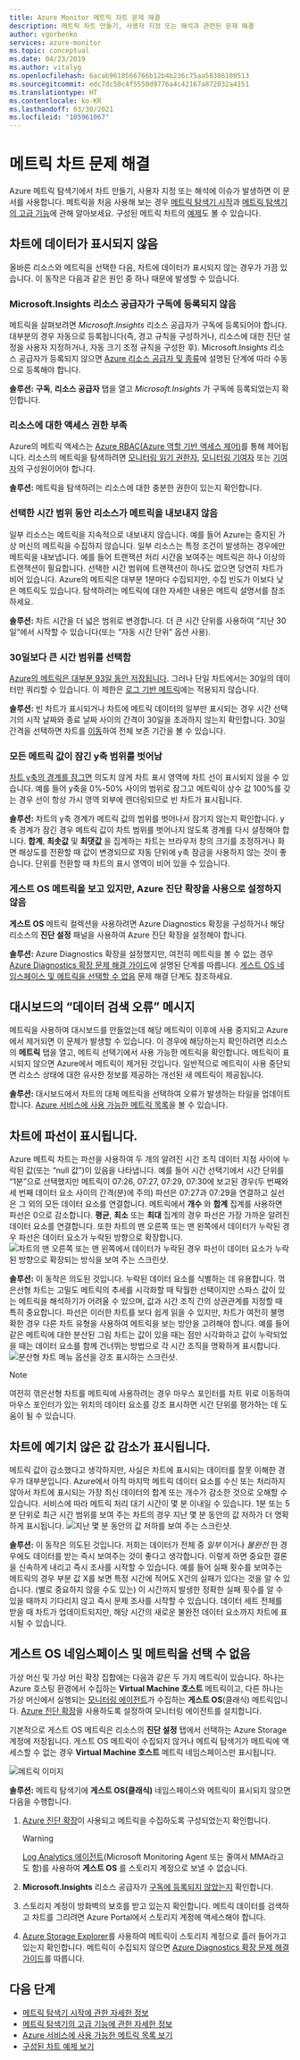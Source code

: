 ```yaml
---
title: Azure Monitor 메트릭 차트 문제 해결
description: 메트릭 차트 만들기, 사용자 지정 또는 해석과 관련된 문제 해결
author: vgorbenko
services: azure-monitor
ms.topic: conceptual
ms.date: 04/23/2019
ms.author: vitalyg
ms.openlocfilehash: 6acab9618566766b12b4b236c75aa58386100513
ms.sourcegitcommit: edc7dc50c4f5550d9776a4c42167a872032a4151
ms.translationtype: HT
ms.contentlocale: ko-KR
ms.lasthandoff: 03/30/2021
ms.locfileid: "105961067"
---
```

# <a name="troubleshooting-metrics-charts"></a>메트릭 차트 문제 해결

Azure 메트릭 탐색기에서 차트 만들기, 사용자 지정 또는 해석에 이슈가 발생하면 이 문서를 사용합니다. 메트릭을 처음 사용해 보는 경우 [메트릭 탐색기 시작](metrics-getting-started.md)과 [메트릭 탐색기의 고급 기능](../essentials/metrics-charts.md)에 관해 알아보세요. 구성된 메트릭 차트의 [예제](../essentials/metric-chart-samples.md)도 볼 수 있습니다.

## <a name="chart-shows-no-data"></a>차트에 데이터가 표시되지 않음

올바른 리소스와 메트릭을 선택한 다음, 차트에 데이터가 표시되지 않는 경우가 가끔 있습니다. 이 동작은 다음과 같은 원인 중 하나 때문에 발생할 수 있습니다.

### <a name="microsoftinsights-resource-provider-isnt-registered-for-your-subscription"></a>Microsoft.Insights 리소스 공급자가 구독에 등록되지 않음

메트릭을 살펴보려면 *Microsoft.Insights* 리소스 공급자가 구독에 등록되어야 합니다. 대부분의 경우 자동으로 등록됩니다(즉, 경고 규칙을 구성하거나, 리소스에 대한 진단 설정을 사용자 지정하거나, 자동 크기 조정 규칙을 구성한 후). Microsoft.Insights 리소스 공급자가 등록되지 않으면 [Azure 리소스 공급자 및 종류](../../azure-resource-manager/management/resource-providers-and-types.md)에 설명된 단계에 따라 수동으로 등록해야 합니다.

**솔루션:** **구독**, **리소스 공급자** 탭을 열고 *Microsoft.Insights* 가 구독에 등록되었는지 확인합니다.

### <a name="you-dont-have-sufficient-access-rights-to-your-resource"></a>리소스에 대한 액세스 권한 부족

Azure의 메트릭 액세스는 [Azure RBAC(Azure 역할 기반 액세스 제어)](../../role-based-access-control/overview.md)를 통해 제어됩니다. 리소스의 메트릭을 탐색하려면 [모니터링 읽기 권한자](../../role-based-access-control/built-in-roles.md#monitoring-reader), [모니터링 기여자](../../role-based-access-control/built-in-roles.md#monitoring-contributor) 또는 [기여자](../../role-based-access-control/built-in-roles.md#contributor)의 구성원이어야 합니다.

**솔루션:** 메트릭을 탐색하려는 리소스에 대한 충분한 권한이 있는지 확인합니다.

### <a name="your-resource-didnt-emit-metrics-during-the-selected-time-range"></a>선택한 시간 범위 동안 리소스가 메트릭을 내보내지 않음

일부 리소스는 메트릭을 지속적으로 내보내지 않습니다. 예를 들어 Azure는 중지된 가상 머신의 메트릭을 수집하지 않습니다. 일부 리소스는 특정 조건이 발생하는 경우에만 메트릭을 내보냅니다. 예를 들어 트랜잭션 처리 시간을 보여주는 메트릭은 하나 이상의 트랜잭션이 필요합니다. 선택한 시간 범위에 트랜잭션이 하나도 없으면 당연히 차트가 비어 있습니다. Azure의 메트릭은 대부분 1분마다 수집되지만, 수집 빈도가 이보다 낮은 메트릭도 있습니다. 탐색하려는 메트릭에 대한 자세한 내용은 메트릭 설명서를 참조하세요.

**솔루션:** 차트 시간을 더 넓은 범위로 변경합니다. 더 큰 시간 단위를 사용하여 “지난 30일”에서 시작할 수 있습니다(또는 “자동 시간 단위” 옵션 사용).

### <a name="you-picked-a-time-range-greater-than-30-days"></a>30일보다 큰 시간 범위를 선택함

[Azure의 메트릭은 대부분 93일 동안 저장됩니다](../essentials/data-platform-metrics.md#retention-of-metrics). 그러나 단일 차트에서는 30일의 데이터만 쿼리할 수 있습니다. 이 제한은 [로그 기반 메트릭](../app/pre-aggregated-metrics-log-metrics.md#log-based-metrics)에는 적용되지 않습니다.

**솔루션:** 빈 차트가 표시되거나 차트에 메트릭 데이터의 일부만 표시되는 경우 시간 선택기의 시작 날짜와 종료 날짜 사이의 간격이 30일을 초과하지 않는지 확인합니다. 30일 간격을 선택하면 차트를 [이동](metrics-charts.md#pan)하여 전체 보존 기간을 볼 수 있습니다.

### <a name="all-metric-values-were-outside-of-the-locked-y-axis-range"></a>모든 메트릭 값이 잠긴 y축 범위를 벗어남

[차트 y축의 경계를 잠그면](../essentials/metrics-charts.md#locking-the-range-of-the-y-axis) 의도치 않게 차트 표시 영역에 차트 선이 표시되지 않을 수 있습니다. 예를 들어 y축을 0%-50% 사이의 범위로 잠그고 메트릭이 상수 값 100%를 갖는 경우 선이 항상 가시 영역 외부에 렌더링되므로 빈 차트가 표시됩니다.

**솔루션:** 차트의 y축 경계가 메트릭 값의 범위를 벗어나서 잠기지 않는지 확인합니다. y축 경계가 잠긴 경우 메트릭 값이 차트 범위를 벗어나지 않도록 경계를 다시 설정해야 합니다. **합계**, **최솟값** 및 **최댓값** 을 집계하는 차트는 브라우저 창의 크기를 조정하거나 화면 해상도를 전환할 때 값이 변경되므로 자동 단위에 y축 잠금을 사용하지 않는 것이 좋습니다. 단위를 전환할 때 차트의 표시 영역이 비어 있을 수 있습니다.

### <a name="you-are-looking-at-a-guest-os-metric-but-didnt-enable-azure-diagnostic-extension"></a>게스트 OS 메트릭을 보고 있지만, Azure 진단 확장을 사용으로 설정하지 않음

**게스트 OS** 메트릭 컬렉션을 사용하려면 Azure Diagnostics 확장을 구성하거나 해당 리소스의 **진단 설정** 패널을 사용하여 Azure 진단 확장을 설정해야 합니다.

**솔루션:** Azure Diagnostics 확장을 설정했지만, 여전히 메트릭을 볼 수 없는 경우 [Azure Diagnostics 확장 문제 해결 가이드](../agents/diagnostics-extension-troubleshooting.md#metric-data-doesnt-appear-in-the-azure-portal)에 설명된 단계를 따릅니다. [게스트 OS 네임스페이스 및 메트릭을 선택할 수 없음](#cannot-pick-guest-os-namespace-and-metrics) 문제 해결 단계도 참조하세요.

## <a name="error-retrieving-data-message-on-dashboard"></a>대시보드의 “데이터 검색 오류” 메시지

메트릭을 사용하여 대시보드를 만들었는데 해당 메트릭이 이후에 사용 중지되고 Azure에서 제거되면 이 문제가 발생할 수 있습니다. 이 경우에 해당하는지 확인하려면 리소스의 **메트릭** 탭을 열고, 메트릭 선택기에서 사용 가능한 메트릭을 확인합니다. 메트릭이 표시되지 않으면 Azure에서 메트릭이 제거된 것입니다. 일반적으로 메트릭이 사용 중단되면 리소스 상태에 대한 유사한 정보를 제공하는 개선된 새 메트릭이 제공됩니다.

**솔루션:** 대시보드에서 차트의 대체 메트릭을 선택하여 오류가 발생하는 타일을 업데이트합니다. [Azure 서비스에 사용 가능한 메트릭 목록](./metrics-supported.md)을 볼 수 있습니다.

## <a name="chart-shows-dashed-line"></a>차트에 파선이 표시됩니다.

Azure 메트릭 차트는 파선을 사용하여 두 개의 알려진 시간 조직 데이터 지점 사이에 누락된 값(또는 “null 값”)이 있음을 나타냅니다. 예를 들어 시간 선택기에서 시간 단위를 “1분”으로 선택했지만 메트릭이 07:26, 07:27, 07:29, 07:30에 보고된 경우(두 번째와 세 번째 데이터 요소 사이의 간격(분)에 주의) 파선은 07:27과 07:29을 연결하고 실선은 그 외의 모든 데이터 요소를 연결합니다. 메트릭에서 **개수** 와 **합계** 집계를 사용하면 파선은 0으로 감소합니다. **평균**, **최소** 또는 **최대** 집계의 경우 파선은 가장 가까운 알려진 데이터 요소를 연결합니다. 또한 차트의 맨 오른쪽 또는 맨 왼쪽에서 데이터가 누락된 경우 파선은 데이터 요소가 누락된 방향으로 확장합니다.
  ![차트의 맨 오른쪽 또는 맨 왼쪽에서 데이터가 누락된 경우 파선이 데이터 요소가 누락된 방향으로 확장되는 방식을 보여 주는 스크린샷.](./media/metrics-troubleshoot/dashed-line.png)

**솔루션:** 이 동작은 의도된 것입니다. 누락된 데이터 요소를 식별하는 데 유용합니다. 꺾은선형 차트는 고밀도 메트릭의 추세를 시각화할 때 탁월한 선택이지만 스파스 값이 있는 메트릭을 해석하기가 어려울 수 있으며, 값과 시간 조직 간의 상관관계를 지정할 때 특히 중요합니다. 파선은 이러한 차트를 보다 쉽게 읽을 수 있지만, 차트가 여전히 불명확한 경우 다른 차트 유형을 사용하여 메트릭을 보는 방안을 고려해야 합니다. 예를 들어 같은 메트릭에 대한 분산된 그림 차트는 값이 있을 때는 점만 시각화하고 값이 누락되었을 때는 데이터 요소를 함께 건너뛰는 방법으로 각 시간 조직을 명확하게 표시합니다. ![분산형 차트 메뉴 옵션을 강조 표시하는 스크린샷.](./media/metrics-troubleshoot/scatter-plot.png)

   > [!NOTE]
   > 여전히 꺾은선형 차트를 메트릭에 사용하려는 경우 마우스 포인터를 차트 위로 이동하여 마우스 포인터가 있는 위치의 데이터 요소를 강조 표시하면 시간 단위를 평가하는 데 도움이 될 수 있습니다.

## <a name="chart-shows-unexpected-drop-in-values"></a>차트에 예기치 않은 값 감소가 표시됩니다.

메트릭 값이 감소했다고 생각하지만, 사실은 차트에 표시되는 데이터를 잘못 이해한 경우가 대부분입니다. Azure에서 아직 마지막 메트릭 데이터 요소를 수신 또는 처리하지 않아서 차트에 표시되는 가장 최신 데이터의 합계 또는 개수가 감소한 것으로 오해할 수 있습니다. 서비스에 따라 메트릭 처리 대기 시간이 몇 분 이내일 수 있습니다. 1분 또는 5분 단위로 최근 시간 범위를 보여 주는 차트의 경우 지난 몇 분 동안의 값 저하가 더 명확하게 표시됩니다. ![지난 몇 분 동안의 값 저하를 보여 주는 스크린샷.](./media/metrics-troubleshoot/unexpected-dip.png)

**솔루션:** 이 동작은 의도된 것입니다. 저희는 데이터가 전체 중 *일부* 이거나 *불완전* 한 경우에도 데이터를 받는 즉시 보여주는 것이 좋다고 생각합니다. 이렇게 하면 중요한 결론을 신속하게 내리고 즉시 조사를 시작할 수 있습니다. 예를 들어 실패 횟수를 보여주는 메트릭의 경우 부분 값 X를 보면 특정 시간에 적어도 X건의 실패가 있다는 것을 알 수 있습니다. (별로 중요하지 않을 수도 있는) 이 시간까지 발생한 정확한 실패 횟수를 알 수 있을 때까지 기다리지 않고 즉시 문제 조사를 시작할 수 있습니다. 데이터 세트 전체를 받을 때 차트가 업데이트되지만, 해당 시간의 새로운 불완전 데이터 요소까지 차트에 표시될 수 있습니다.

## <a name="cannot-pick-guest-os-namespace-and-metrics"></a>게스트 OS 네임스페이스 및 메트릭을 선택 수 없음

가상 머신 및 가상 머신 확장 집합에는 다음과 같은 두 가지 메트릭이 있습니다. 하나는 Azure 호스팅 환경에서 수집하는 **Virtual Machine 호스트** 메트릭이고, 다른 하나는 가상 머신에서 실행되는 [모니터링 에이전트](../agents/agents-overview.md)가 수집하는 **게스트 OS**(클래식) 메트릭입니다. [Azure 진단 확장](../agents/diagnostics-extension-overview.md)을 사용하도록 설정하여 모니터링 에이전트를 설치합니다.

기본적으로 게스트 OS 메트릭은 리소스의 **진단 설정** 탭에서 선택하는 Azure Storage 계정에 저장됩니다. 게스트 OS 메트릭이 수집되지 않거나 메트릭 탐색기가 메트릭에 액세스할 수 없는 경우 **Virtual Machine 호스트** 메트릭 네임스페이스만 표시됩니다.

![메트릭 이미지](./media/metrics-troubleshoot/vm.png)

**솔루션:** 메트릭 탐색기에 **게스트 OS(클래식)** 네임스페이스와 메트릭이 표시되지 않으면 다음을 수행합니다.

1. [Azure 진단 확장](../agents/diagnostics-extension-overview.md)이 사용되고 메트릭을 수집하도록 구성되었는지 확인합니다.
    > [!WARNING]
    > [Log Analytics 에이전트](../agents/agents-overview.md#log-analytics-agent)(Microsoft Monitoring Agent 또는 줄여서 MMA라고도 함)를 사용하여 **게스트 OS** 를 스토리지 계정으로 보낼 수 없습니다.

1. **Microsoft.Insights** 리소스 공급자가 [구독에 등록되지 않았는지](#microsoftinsights-resource-provider-isnt-registered-for-your-subscription) 확인합니다.

1. 스토리지 계정이 방화벽의 보호를 받고 있는지 확인합니다. 메트릭 데이터를 검색하고 차트를 그리려면 Azure Portal에서 스토리지 계정에 액세스해야 합니다.

1. [Azure Storage Explorer](https://azure.microsoft.com/features/storage-explorer/)를 사용하여 메트릭이 스토리지 계정으로 흘러 들어가고 있는지 확인합니다. 메트릭이 수집되지 않으면 [Azure Diagnostics 확장 문제 해결 가이드](../agents/diagnostics-extension-troubleshooting.md#metric-data-doesnt-appear-in-the-azure-portal)를 따릅니다.

## <a name="next-steps"></a>다음 단계

* [메트릭 탐색기 시작에 관한 자세한 정보](metrics-getting-started.md)
* [메트릭 탐색기의 고급 기능에 관한 자세한 정보](../essentials/metrics-charts.md)
* [Azure 서비스에 사용 가능한 메트릭 목록 보기](./metrics-supported.md)
* [구성된 차트 예제 보기](../essentials/metric-chart-samples.md)
